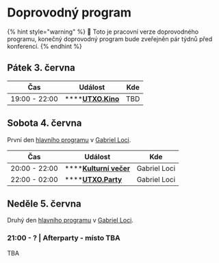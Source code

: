 # Doprovodný program

{% hint style="warning" %}
🚧 Toto je pracovní verze doprovodného programu, konečný doprovodný program bude zveřejněn pár týdnů před konferencí.
{% endhint %}

## Pátek 3. června

| Čas           | Událost                           | Kde |
| ------------- | --------------------------------- | --- |
| 19:00 - 22:00 | ****[**UTXO.Kino**](utxo.kino.md) | TBD |

## Sobota 4. června

První den [hlavního programu](../hlavni-program.md) v [Gabriel Loci](../misto-konani/).

| Čas           | Událost                                     | Kde          |
| ------------- | ------------------------------------------- | ------------ |
| 20:00 - 22:00 | ****[**Kulturní večer**](kulturni-vecer.md) | Gabriel Loci |
| 22:00 - 02:00 | ****[**UTXO.Party**](utxo.party.md)         | Gabriel Loci |

## Neděle 5. června

Druhý den [hlavního programu](../hlavni-program.md) v [Gabriel Loci](../misto-konani/).

### 21:00 - ? | Afterparty - místo TBA

TBA

